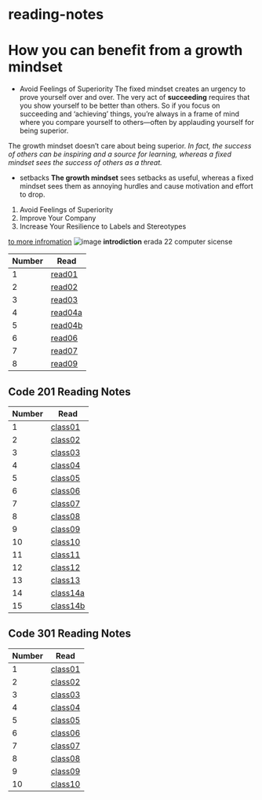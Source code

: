 # reading-notes
# How you can benefit from a growth mindset
- Avoid Feelings of Superiority
The fixed mindset creates an urgency to prove yourself over and over. The very act of **succeeding** requires that you show yourself to be better than others. So if you focus on succeeding and ‘achieving’ things, you’re always in a frame of mind where you compare yourself to others—often by applauding yourself for being superior.

The growth mindset doesn’t care about being superior. *In fact, the success of others can be inspiring and a source for learning, whereas a fixed mindset sees the success of others as a threat.*
- setbacks
**The growth mindset** sees setbacks as useful, whereas a fixed mindset sees them as annoying hurdles and cause motivation and effort to drop.

1. Avoid Feelings of Superiority
2. Improve Your Company
3. Increase Your Resilience to Labels and Stereotypes

[to more infromation](https://www.shortform.com/blog/benefits-of-growth-mindset/)
![image](https://3kllhk1ibq34qk6sp3bhtox1-wpengine.netdna-ssl.com/wp-content/uploads/2015/11/growth-mindset.png)
**introdiction**
erada
22
computer sicense

|Number|Read|
|-----|----|
|1|[read01](read01.md)|
|2|[read02](read02.md)|
|3|[read03](read03.md)|
|4|[read04a](read04a.md)|
|5|[read04b](read04b.md)|
|6|[read06](read06.md)|
|7|[read07](read07.md)|
|8|[read09](read09.md)|



## Code 201 Reading Notes


|Number|Read|
|------|----|
|1|[class01](class01.md)|
|2|[class02](class02.md)|
|3|[class03](class03.md)|
|4|[class04](class04.md)|
|5|[class05](class05.md)|
|6|[class06](class06.md)|
|7|[class07](class07.md)|
|8|[class08](class08.md)|
|9|[class09](class09.md)|
|10|[class10](class10.md)|
|11|[class11](class11.md)|
|12|[class12](class12.md)|
|13|[class13](class13.md)|
|14|[class14a](class14a.md)|
|15|[class14b](class14b.md)|


## Code 301 Reading Notes



|Number|Read|
|------|----|
|1|[class01](class-01.md)|
|2|[class02](class-02.md)|
|3|[class03](class-03.md)|
|4|[class04](class-04.md)|
|5|[class05](class-05.md)|
|6|[class06](class-06.md)|
|7|[class07](class-07.md)|
|8|[class08](class-08.md)|
|9|[class09](class-09.md)|
|10|[class10](class-10.md)|